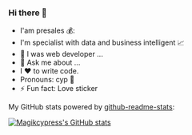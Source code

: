 ### Hi there 👋

<!--
**magikcypress/magikcypress** is a ✨ _special_ ✨ repository because its `README.md` (this file) appears on your GitHub profile.

Here are some ideas to get you started:

-->


- I'am presales 💰:
- I'm specialist with data and business intelligent 📈
- 🤔 I was web developer ...
- 💬 Ask me about ...
- I ❤️ to write code.
- Pronouns: cyp :ghost:
- ⚡ Fun fact: Love sticker

My GitHub stats powered by [github-readme-stats](https://github.com/anuraghazra/github-readme-stats):

[![Magikcypress's GitHub stats](https://github-readme-stats.vercel.app/api/top-langs/?username=anuraghazra&hide_progress=true)](https://github.com/magikcypress/)
